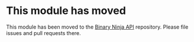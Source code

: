 # This module has moved

This module has been moved to the [Binary Ninja API](https://github.com/Vector35/binaryninja-api/tree/dev/view/elf) repository. Please file issues and pull requests there.

